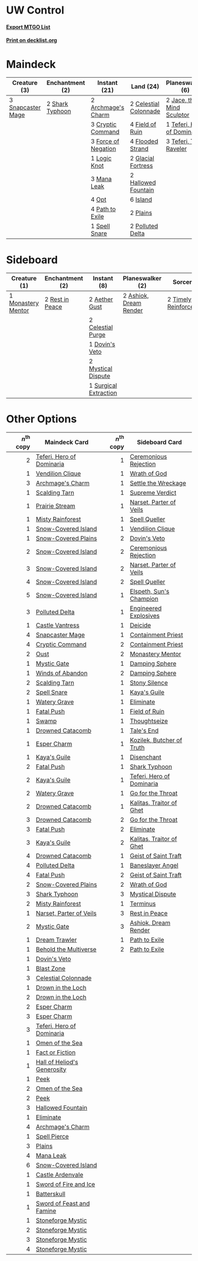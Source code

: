 # UW Control

#### [Export MTGO List](../collection/UW%20Control/UW%20Control.txt)
#### [Print on decklist.org](http://decklist.org/?deckmain=2%09Archmage's%20Charm%0A2%09Celestial%20Colonnade%0A3%09Cryptic%20Command%0A4%09Field%20of%20Ruin%0A4%09Flooded%20Strand%0A3%09Force%20of%20Negation%0A2%09Glacial%20Fortress%0A2%09Hallowed%20Fountain%0A6%09Island%0A2%09Jace,%20the%20Mind%20Sculptor%0A1%09Logic%20Knot%0A3%09Mana%20Leak%0A4%09Opt%0A1%09Oust%0A4%09Path%20to%20Exile%0A2%09Plains%0A2%09Polluted%20Delta%0A2%09Shark%20Typhoon%0A3%09Snapcaster%20Mage%0A1%09Spell%20Snare%0A2%09Supreme%20Verdict%0A1%09Teferi,%20Hero%20of%20Dominaria%0A3%09Teferi,%20Time%20Raveler%0A1%09Timely%20Reinforcements&deckside=2%09Aether%20Gust%0A2%09Ashiok,%20Dream%20Render%0A2%09Celestial%20Purge%0A1%09Dovin's%20Veto%0A1%09Monastery%20Mentor%0A2%09Mystical%20Dispute%0A2%09Rest%20in%20Peace%0A1%09Surgical%20Extraction%0A2%09Timely%20Reinforcements)
# Maindeck

|                                        Creature (3)                                        |                                     Enchantment (2)                                      |                                         Instant (21)                                         |                                           Land (24)                                            |                                           Planeswalker (6)                                           |                                           Sorcery (4)                                            |
|--------------------------------------------------------------------------------------------|------------------------------------------------------------------------------------------|----------------------------------------------------------------------------------------------|------------------------------------------------------------------------------------------------|------------------------------------------------------------------------------------------------------|--------------------------------------------------------------------------------------------------|
|3 [Snapcaster Mage](http://gatherer.wizards.com/Pages/Card/Details.aspx?multiverseid=227676)|2 [Shark Typhoon](http://gatherer.wizards.com/Pages/Card/Details.aspx?multiverseid=479587)|2 [Archmage's Charm](http://gatherer.wizards.com/Pages/Card/Details.aspx?multiverseid=463989) |2 [Celestial Colonnade](http://gatherer.wizards.com/Pages/Card/Details.aspx?multiverseid=457137)|2 [Jace, the Mind Sculptor](http://gatherer.wizards.com/Pages/Card/Details.aspx?multiverseid=442051)  |1 [Oust](http://gatherer.wizards.com/Pages/Card/Details.aspx?multiverseid=401649)                 |
|                                                                                            |                                                                                          |3 [Cryptic Command](http://gatherer.wizards.com/Pages/Card/Details.aspx?multiverseid=438614)  |4 [Field of Ruin](http://gatherer.wizards.com/Pages/Card/Details.aspx?multiverseid=435415)      |1 [Teferi, Hero of Dominaria](http://gatherer.wizards.com/Pages/Card/Details.aspx?multiverseid=443095)|2 [Supreme Verdict](http://gatherer.wizards.com/Pages/Card/Details.aspx?multiverseid=438776)      |
|                                                                                            |                                                                                          |3 [Force of Negation](http://gatherer.wizards.com/Pages/Card/Details.aspx?multiverseid=464001)|4 [Flooded Strand](http://gatherer.wizards.com/Pages/Card/Details.aspx?multiverseid=405098)     |3 [Teferi, Time Raveler](http://gatherer.wizards.com/Pages/Card/Details.aspx?multiverseid=461148)     |1 [Timely Reinforcements](http://gatherer.wizards.com/Pages/Card/Details.aspx?multiverseid=220074)|
|                                                                                            |                                                                                          |1 [Logic Knot](http://gatherer.wizards.com/Pages/Card/Details.aspx?multiverseid=126151)       |2 [Glacial Fortress](http://gatherer.wizards.com/Pages/Card/Details.aspx?multiverseid=190562)   |                                                                                                      |                                                                                                  |
|                                                                                            |                                                                                          |3 [Mana Leak](http://gatherer.wizards.com/Pages/Card/Details.aspx?multiverseid=45242)         |2 [Hallowed Fountain](http://gatherer.wizards.com/Pages/Card/Details.aspx?multiverseid=97071)   |                                                                                                      |                                                                                                  |
|                                                                                            |                                                                                          |4 [Opt](http://gatherer.wizards.com/Pages/Card/Details.aspx?multiverseid=442948)              |6 [Island](http://gatherer.wizards.com/Pages/Card/Details.aspx?multiverseid=439857)             |                                                                                                      |                                                                                                  |
|                                                                                            |                                                                                          |4 [Path to Exile](http://gatherer.wizards.com/Pages/Card/Details.aspx?multiverseid=220511)    |2 [Plains](http://gatherer.wizards.com/Pages/Card/Details.aspx?multiverseid=439856)             |                                                                                                      |                                                                                                  |
|                                                                                            |                                                                                          |1 [Spell Snare](http://gatherer.wizards.com/Pages/Card/Details.aspx?multiverseid=446100)      |2 [Polluted Delta](http://gatherer.wizards.com/Pages/Card/Details.aspx?multiverseid=405104)     |                                                                                                      |                                                                                                  |


# Sideboard

|                                        Creature (1)                                         |                                     Enchantment (2)                                      |                                          Instant (8)                                           |                                        Planeswalker (2)                                         |                                           Sorcery (2)                                            |
|---------------------------------------------------------------------------------------------|------------------------------------------------------------------------------------------|------------------------------------------------------------------------------------------------|-------------------------------------------------------------------------------------------------|--------------------------------------------------------------------------------------------------|
|1 [Monastery Mentor](http://gatherer.wizards.com/Pages/Card/Details.aspx?multiverseid=391883)|2 [Rest in Peace](http://gatherer.wizards.com/Pages/Card/Details.aspx?multiverseid=442021)|2 [Aether Gust](http://gatherer.wizards.com/Pages/Card/Details.aspx?multiverseid=466796)        |2 [Ashiok, Dream Render](http://gatherer.wizards.com/Pages/Card/Details.aspx?multiverseid=461155)|2 [Timely Reinforcements](http://gatherer.wizards.com/Pages/Card/Details.aspx?multiverseid=220074)|
|                                                                                             |                                                                                          |2 [Celestial Purge](http://gatherer.wizards.com/Pages/Card/Details.aspx?multiverseid=183055)    |                                                                                                 |                                                                                                  |
|                                                                                             |                                                                                          |1 [Dovin's Veto](http://gatherer.wizards.com/Pages/Card/Details.aspx?multiverseid=461120)       |                                                                                                 |                                                                                                  |
|                                                                                             |                                                                                          |2 [Mystical Dispute](http://gatherer.wizards.com/Pages/Card/Details.aspx?multiverseid=473020)   |                                                                                                 |                                                                                                  |
|                                                                                             |                                                                                          |1 [Surgical Extraction](http://gatherer.wizards.com/Pages/Card/Details.aspx?multiverseid=397706)|                                                                                                 |                                                                                                  |


# Other Options

|*n*<sup>th</sup> copy|                                            Maindeck Card                                             |*n*<sup>th</sup> copy|                                           Sideboard Card                                           |
|--------------------:|------------------------------------------------------------------------------------------------------|--------------------:|----------------------------------------------------------------------------------------------------|
|                    2|[Teferi, Hero of Dominaria](http://gatherer.wizards.com/Pages/Card/Details.aspx?multiverseid=443095)  |                    1|[Ceremonious Rejection](http://gatherer.wizards.com/Pages/Card/Details.aspx?multiverseid=417613)    |
|                    1|[Vendilion Clique](http://gatherer.wizards.com/Pages/Card/Details.aspx?multiverseid=442065)           |                    1|[Wrath of God](http://gatherer.wizards.com/Pages/Card/Details.aspx?multiverseid=129808)             |
|                    3|[Archmage's Charm](http://gatherer.wizards.com/Pages/Card/Details.aspx?multiverseid=463989)           |                    1|[Settle the Wreckage](http://gatherer.wizards.com/Pages/Card/Details.aspx?multiverseid=435186)      |
|                    1|[Scalding Tarn](http://gatherer.wizards.com/Pages/Card/Details.aspx?multiverseid=405107)              |                    1|[Supreme Verdict](http://gatherer.wizards.com/Pages/Card/Details.aspx?multiverseid=438776)          |
|                    1|[Prairie Stream](http://gatherer.wizards.com/Pages/Card/Details.aspx?multiverseid=401998)             |                    1|[Narset, Parter of Veils](http://gatherer.wizards.com/Pages/Card/Details.aspx?multiverseid=460988)  |
|                    1|[Misty Rainforest](http://gatherer.wizards.com/Pages/Card/Details.aspx?multiverseid=405102)           |                    1|[Spell Queller](http://gatherer.wizards.com/Pages/Card/Details.aspx?multiverseid=414494)            |
|                    1|[Snow-Covered Island](http://gatherer.wizards.com/Pages/Card/Details.aspx?multiverseid=121130)        |                    1|[Vendilion Clique](http://gatherer.wizards.com/Pages/Card/Details.aspx?multiverseid=442065)         |
|                    1|[Snow-Covered Plains](http://gatherer.wizards.com/Pages/Card/Details.aspx?multiverseid=121267)        |                    2|[Dovin's Veto](http://gatherer.wizards.com/Pages/Card/Details.aspx?multiverseid=461120)             |
|                    2|[Snow-Covered Island](http://gatherer.wizards.com/Pages/Card/Details.aspx?multiverseid=121130)        |                    2|[Ceremonious Rejection](http://gatherer.wizards.com/Pages/Card/Details.aspx?multiverseid=417613)    |
|                    3|[Snow-Covered Island](http://gatherer.wizards.com/Pages/Card/Details.aspx?multiverseid=121130)        |                    2|[Narset, Parter of Veils](http://gatherer.wizards.com/Pages/Card/Details.aspx?multiverseid=460988)  |
|                    4|[Snow-Covered Island](http://gatherer.wizards.com/Pages/Card/Details.aspx?multiverseid=121130)        |                    2|[Spell Queller](http://gatherer.wizards.com/Pages/Card/Details.aspx?multiverseid=414494)            |
|                    5|[Snow-Covered Island](http://gatherer.wizards.com/Pages/Card/Details.aspx?multiverseid=121130)        |                    1|[Elspeth, Sun's Champion](http://gatherer.wizards.com/Pages/Card/Details.aspx?multiverseid=394361)  |
|                    3|[Polluted Delta](http://gatherer.wizards.com/Pages/Card/Details.aspx?multiverseid=405104)             |                    1|[Engineered Explosives](http://gatherer.wizards.com/Pages/Card/Details.aspx?multiverseid=50139)     |
|                    1|[Castle Vantress](http://gatherer.wizards.com/Pages/Card/Details.aspx?multiverseid=473204)            |                    1|[Deicide](http://gatherer.wizards.com/Pages/Card/Details.aspx?multiverseid=380395)                  |
|                    4|[Snapcaster Mage](http://gatherer.wizards.com/Pages/Card/Details.aspx?multiverseid=227676)            |                    1|[Containment Priest](http://gatherer.wizards.com/Pages/Card/Details.aspx?multiverseid=389470)       |
|                    4|[Cryptic Command](http://gatherer.wizards.com/Pages/Card/Details.aspx?multiverseid=438614)            |                    2|[Containment Priest](http://gatherer.wizards.com/Pages/Card/Details.aspx?multiverseid=389470)       |
|                    2|[Oust](http://gatherer.wizards.com/Pages/Card/Details.aspx?multiverseid=401649)                       |                    2|[Monastery Mentor](http://gatherer.wizards.com/Pages/Card/Details.aspx?multiverseid=391883)         |
|                    1|[Mystic Gate](http://gatherer.wizards.com/Pages/Card/Details.aspx?multiverseid=409557)                |                    1|[Damping Sphere](http://gatherer.wizards.com/Pages/Card/Details.aspx?multiverseid=443101)           |
|                    1|[Winds of Abandon](http://gatherer.wizards.com/Pages/Card/Details.aspx?multiverseid=463986)           |                    2|[Damping Sphere](http://gatherer.wizards.com/Pages/Card/Details.aspx?multiverseid=443101)           |
|                    2|[Scalding Tarn](http://gatherer.wizards.com/Pages/Card/Details.aspx?multiverseid=405107)              |                    1|[Stony Silence](http://gatherer.wizards.com/Pages/Card/Details.aspx?multiverseid=247425)            |
|                    2|[Spell Snare](http://gatherer.wizards.com/Pages/Card/Details.aspx?multiverseid=446100)                |                    1|[Kaya's Guile](http://gatherer.wizards.com/Pages/Card/Details.aspx?multiverseid=464154)             |
|                    1|[Watery Grave](http://gatherer.wizards.com/Pages/Card/Details.aspx?multiverseid=405114)               |                    1|[Eliminate](http://gatherer.wizards.com/Pages/Card/Details.aspx?multiverseid=485420)                |
|                    1|[Fatal Push](http://gatherer.wizards.com/Pages/Card/Details.aspx?multiverseid=423724)                 |                    1|[Field of Ruin](http://gatherer.wizards.com/Pages/Card/Details.aspx?multiverseid=435415)            |
|                    1|[Swamp](http://gatherer.wizards.com/Pages/Card/Details.aspx?multiverseid=439858)                      |                    1|[Thoughtseize](http://gatherer.wizards.com/Pages/Card/Details.aspx?multiverseid=438676)             |
|                    1|[Drowned Catacomb](http://gatherer.wizards.com/Pages/Card/Details.aspx?multiverseid=430633)           |                    1|[Tale's End](http://gatherer.wizards.com/Pages/Card/Details.aspx?multiverseid=466831)               |
|                    1|[Esper Charm](http://gatherer.wizards.com/Pages/Card/Details.aspx?multiverseid=137913)                |                    1|[Kozilek, Butcher of Truth](http://gatherer.wizards.com/Pages/Card/Details.aspx?multiverseid=397668)|
|                    1|[Kaya's Guile](http://gatherer.wizards.com/Pages/Card/Details.aspx?multiverseid=464154)               |                    1|[Disenchant](http://gatherer.wizards.com/Pages/Card/Details.aspx?multiverseid=847)                  |
|                    2|[Fatal Push](http://gatherer.wizards.com/Pages/Card/Details.aspx?multiverseid=423724)                 |                    1|[Shark Typhoon](http://gatherer.wizards.com/Pages/Card/Details.aspx?multiverseid=479587)            |
|                    2|[Kaya's Guile](http://gatherer.wizards.com/Pages/Card/Details.aspx?multiverseid=464154)               |                    1|[Teferi, Hero of Dominaria](http://gatherer.wizards.com/Pages/Card/Details.aspx?multiverseid=443095)|
|                    2|[Watery Grave](http://gatherer.wizards.com/Pages/Card/Details.aspx?multiverseid=405114)               |                    1|[Go for the Throat](http://gatherer.wizards.com/Pages/Card/Details.aspx?multiverseid=433046)        |
|                    2|[Drowned Catacomb](http://gatherer.wizards.com/Pages/Card/Details.aspx?multiverseid=430633)           |                    1|[Kalitas, Traitor of Ghet](http://gatherer.wizards.com/Pages/Card/Details.aspx?multiverseid=407596) |
|                    3|[Drowned Catacomb](http://gatherer.wizards.com/Pages/Card/Details.aspx?multiverseid=430633)           |                    2|[Go for the Throat](http://gatherer.wizards.com/Pages/Card/Details.aspx?multiverseid=433046)        |
|                    3|[Fatal Push](http://gatherer.wizards.com/Pages/Card/Details.aspx?multiverseid=423724)                 |                    2|[Eliminate](http://gatherer.wizards.com/Pages/Card/Details.aspx?multiverseid=485420)                |
|                    3|[Kaya's Guile](http://gatherer.wizards.com/Pages/Card/Details.aspx?multiverseid=464154)               |                    2|[Kalitas, Traitor of Ghet](http://gatherer.wizards.com/Pages/Card/Details.aspx?multiverseid=407596) |
|                    4|[Drowned Catacomb](http://gatherer.wizards.com/Pages/Card/Details.aspx?multiverseid=430633)           |                    1|[Geist of Saint Traft](http://gatherer.wizards.com/Pages/Card/Details.aspx?multiverseid=409577)     |
|                    4|[Polluted Delta](http://gatherer.wizards.com/Pages/Card/Details.aspx?multiverseid=405104)             |                    1|[Baneslayer Angel](http://gatherer.wizards.com/Pages/Card/Details.aspx?multiverseid=191065)         |
|                    4|[Fatal Push](http://gatherer.wizards.com/Pages/Card/Details.aspx?multiverseid=423724)                 |                    2|[Geist of Saint Traft](http://gatherer.wizards.com/Pages/Card/Details.aspx?multiverseid=409577)     |
|                    2|[Snow-Covered Plains](http://gatherer.wizards.com/Pages/Card/Details.aspx?multiverseid=121267)        |                    2|[Wrath of God](http://gatherer.wizards.com/Pages/Card/Details.aspx?multiverseid=129808)             |
|                    3|[Shark Typhoon](http://gatherer.wizards.com/Pages/Card/Details.aspx?multiverseid=479587)              |                    3|[Mystical Dispute](http://gatherer.wizards.com/Pages/Card/Details.aspx?multiverseid=473020)         |
|                    2|[Misty Rainforest](http://gatherer.wizards.com/Pages/Card/Details.aspx?multiverseid=405102)           |                    1|[Terminus](http://gatherer.wizards.com/Pages/Card/Details.aspx?multiverseid=262703)                 |
|                    1|[Narset, Parter of Veils](http://gatherer.wizards.com/Pages/Card/Details.aspx?multiverseid=460988)    |                    3|[Rest in Peace](http://gatherer.wizards.com/Pages/Card/Details.aspx?multiverseid=442021)            |
|                    2|[Mystic Gate](http://gatherer.wizards.com/Pages/Card/Details.aspx?multiverseid=409557)                |                    3|[Ashiok, Dream Render](http://gatherer.wizards.com/Pages/Card/Details.aspx?multiverseid=461155)     |
|                    1|[Dream Trawler](http://gatherer.wizards.com/Pages/Card/Details.aspx?multiverseid=476465)              |                    1|[Path to Exile](http://gatherer.wizards.com/Pages/Card/Details.aspx?multiverseid=220511)            |
|                    1|[Behold the Multiverse](http://gatherer.wizards.com/Pages/Card/Details.aspx?multiverseid=503653)      |                    2|[Path to Exile](http://gatherer.wizards.com/Pages/Card/Details.aspx?multiverseid=220511)            |
|                    1|[Dovin's Veto](http://gatherer.wizards.com/Pages/Card/Details.aspx?multiverseid=461120)               |                     |                                                                                                    |
|                    1|[Blast Zone](http://gatherer.wizards.com/Pages/Card/Details.aspx?multiverseid=461171)                 |                     |                                                                                                    |
|                    3|[Celestial Colonnade](http://gatherer.wizards.com/Pages/Card/Details.aspx?multiverseid=457137)        |                     |                                                                                                    |
|                    1|[Drown in the Loch](http://gatherer.wizards.com/Pages/Card/Details.aspx?multiverseid=473150)          |                     |                                                                                                    |
|                    2|[Drown in the Loch](http://gatherer.wizards.com/Pages/Card/Details.aspx?multiverseid=473150)          |                     |                                                                                                    |
|                    2|[Esper Charm](http://gatherer.wizards.com/Pages/Card/Details.aspx?multiverseid=137913)                |                     |                                                                                                    |
|                    3|[Esper Charm](http://gatherer.wizards.com/Pages/Card/Details.aspx?multiverseid=137913)                |                     |                                                                                                    |
|                    3|[Teferi, Hero of Dominaria](http://gatherer.wizards.com/Pages/Card/Details.aspx?multiverseid=443095)  |                     |                                                                                                    |
|                    1|[Omen of the Sea](http://gatherer.wizards.com/Pages/Card/Details.aspx?multiverseid=476309)            |                     |                                                                                                    |
|                    1|[Fact or Fiction](http://gatherer.wizards.com/Pages/Card/Details.aspx?multiverseid=405223)            |                     |                                                                                                    |
|                    1|[Hall of Heliod's Generosity](http://gatherer.wizards.com/Pages/Card/Details.aspx?multiverseid=464190)|                     |                                                                                                    |
|                    1|[Peek](http://gatherer.wizards.com/Pages/Card/Details.aspx?multiverseid=130903)                       |                     |                                                                                                    |
|                    2|[Omen of the Sea](http://gatherer.wizards.com/Pages/Card/Details.aspx?multiverseid=476309)            |                     |                                                                                                    |
|                    2|[Peek](http://gatherer.wizards.com/Pages/Card/Details.aspx?multiverseid=130903)                       |                     |                                                                                                    |
|                    3|[Hallowed Fountain](http://gatherer.wizards.com/Pages/Card/Details.aspx?multiverseid=97071)           |                     |                                                                                                    |
|                    1|[Eliminate](http://gatherer.wizards.com/Pages/Card/Details.aspx?multiverseid=485420)                  |                     |                                                                                                    |
|                    4|[Archmage's Charm](http://gatherer.wizards.com/Pages/Card/Details.aspx?multiverseid=463989)           |                     |                                                                                                    |
|                    1|[Spell Pierce](http://gatherer.wizards.com/Pages/Card/Details.aspx?multiverseid=425876)               |                     |                                                                                                    |
|                    3|[Plains](http://gatherer.wizards.com/Pages/Card/Details.aspx?multiverseid=439856)                     |                     |                                                                                                    |
|                    4|[Mana Leak](http://gatherer.wizards.com/Pages/Card/Details.aspx?multiverseid=45242)                   |                     |                                                                                                    |
|                    6|[Snow-Covered Island](http://gatherer.wizards.com/Pages/Card/Details.aspx?multiverseid=121130)        |                     |                                                                                                    |
|                    1|[Castle Ardenvale](http://gatherer.wizards.com/Pages/Card/Details.aspx?multiverseid=473200)           |                     |                                                                                                    |
|                    1|[Sword of Fire and Ice](http://gatherer.wizards.com/Pages/Card/Details.aspx?multiverseid=46429)       |                     |                                                                                                    |
|                    1|[Batterskull](http://gatherer.wizards.com/Pages/Card/Details.aspx?multiverseid=233055)                |                     |                                                                                                    |
|                    1|[Sword of Feast and Famine](http://gatherer.wizards.com/Pages/Card/Details.aspx?multiverseid=214070)  |                     |                                                                                                    |
|                    1|[Stoneforge Mystic](http://gatherer.wizards.com/Pages/Card/Details.aspx?multiverseid=198383)          |                     |                                                                                                    |
|                    2|[Stoneforge Mystic](http://gatherer.wizards.com/Pages/Card/Details.aspx?multiverseid=198383)          |                     |                                                                                                    |
|                    3|[Stoneforge Mystic](http://gatherer.wizards.com/Pages/Card/Details.aspx?multiverseid=198383)          |                     |                                                                                                    |
|                    4|[Stoneforge Mystic](http://gatherer.wizards.com/Pages/Card/Details.aspx?multiverseid=198383)          |                     |                                                                                                    |

